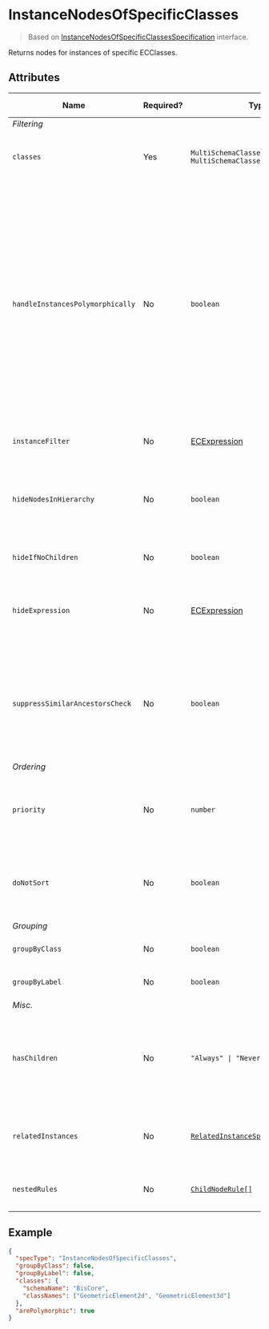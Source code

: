 # InstanceNodesOfSpecificClasses

> Based on [InstanceNodesOfSpecificClassesSpecification]($presentation-common) interface.

Returns nodes for instances of specific ECClasses.

## Attributes

| Name                             | Required? | Type                                                                                | Default     | Meaning                                                                                                                                                                                                                                                             | Performance Notes |
| -------------------------------- | --------- | ----------------------------------------------------------------------------------- | ----------- | ------------------------------------------------------------------------------------------------------------------------------------------------------------------------------------------------------------------------------------------------------------------- | ----------------- |
| *Filtering*                      |
| `classes`                        | Yes       | `MultiSchemaClassesSpecification \| MultiSchemaClassesSpecification[]`              | `[]`        | Classes whose instances should be used.                                                                                                                                                                                                                             |
| `handleInstancesPolymorphically` | No        | `boolean`                                                                           | `false`     | Should instances be queried using a polymorphic query - from `classes` and all their subclasses. This doesn't mean the resulting content will have all properties of the subclasses though - they're only taken from base classes specified in `classes` attribute. |
| `instanceFilter`                 | No        | [ECExpression](./ECExpressions.md#instance-filter)                                  | `""`        | Condition for filtering instances                                                                                                                                                                                                                                   |
| `hideNodesInHierarchy`           | No        | `boolean`                                                                           | `false`     | Hide instance nodes provided by this specification and directly show their children.                                                                                                                                                                                | Expensive         |
| `hideIfNoChildren`               | No        | `boolean`                                                                           | `false`     | Hide nodes if they don't have children.                                                                                                                                                                                                                             | Expensive         |
| `hideExpression`                 | No        | [ECExpression](./ECExpressions.md#specification)                                    | `""`        | An ECExpression that indicates whether a node should be hidden or not.                                                                                                                                                                                              | Expensive         |
| `suppressSimilarAncestorsCheck`  | No        | `boolean`                                                                           | `false`     | Suppress similar ancestor nodes' checking when creating nodes based on this specification. [See more](./InfiniteHierarchiesPrevention.md)                                                                                                                           |
| *Ordering*                       |
| `priority`                       | No        | `number`                                                                            | `1000`      | Changes the order of specifications used to create nodes for specific branch.                                                                                                                                                                                       |
| `doNotSort`                      | No        | `boolean`                                                                           | `false`     | Suppress default sorting of nodes returned by this specification.                                                                                                                                                                                                   | Improves          |
| *Grouping*                       |
| `groupByClass`                   | No        | `boolean`                                                                           | `true`      | Group instances by ECClass                                                                                                                                                                                                                                          |
| `groupByLabel`                   | No        | `boolean`                                                                           | `true`      | Group instances by label                                                                                                                                                                                                                                            | Expensive         |
| *Misc.*                          |
| `hasChildren`                    | No        | `"Always" \| "Never" \| "Unknown"`                                                  | `"Unknown"` | Tells the rules engine that nodes produced using this specification always or never have children.                                                                                                                                                                  | Improves          |
| `relatedInstances`               | No        | [`RelatedInstanceSpecification[]`](../Common-Rules/RelatedInstanceSpecification.md) | `[]`        | Specifications of [related instances](../Common-Rules/RelatedInstanceSpecification.md) that can be used in nodes' creation.                                                                                                                                         |
| `nestedRules`                    | No        | [`ChildNodeRule[]`](./ChildNodeRule.md)                                             | `[]`        | Specifications of [nested child node rules](./Terminology.md#nested-rule).                                                                                                                                                                                          |

## Example

```JSON
{
  "specType": "InstanceNodesOfSpecificClasses",
  "groupByClass": false,
  "groupByLabel": false,
  "classes": {
    "schemaName": "BisCore",
    "classNames": ["GeometricElement2d", "GeometricElement3d"]
  },
  "arePolymorphic": true
}
```
